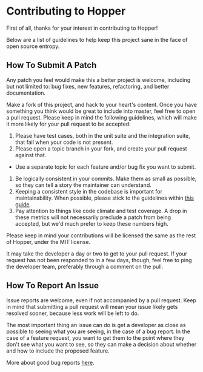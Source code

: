 Contributing to Hopper
======================

First of all, thanks for your interest in contributing to Hopper!

Below are a list of guidelines to help keep this project sane in the face of open source entropy.

How To Submit A Patch
---------------------

Any patch you feel would make this a better project is welcome, including but not limited to: bug fixes, new features, refactoring, and better documentation.

Make a fork of this project, and hack to your heart's content. Once you have something you think would be great to include into master, feel free to open a pull request. Please keep in mind the following guidelines, which will make it more likely for your pull request to be accepted:

1. Please have test cases, both in the unit suite and the integration suite, that fail when your code is not present.
1. Please open a topic branch in your fork, and create your pull request against that.
 * Use a separate topic for each feature and/or bug fix you want to submit.
1. Be logically consistent in your commits. Make them as small as possible, so they can tell a story the maintainer can understand.
1. Keeping a consistent style in the codebase is important for maintainability. When possible, please stick to the guidelines within [this guide](https://github.com/bbatsov/ruby-style-guide).
1. Pay attention to things like code climate and test coverage. A drop in these metrics will not necessarily preclude a patch from being accepted, but we'd much prefer to keep these numbers high.

Please keep in mind your contributions will be licensed the same as the rest of Hopper, under the MIT license.

It may take the developer a day or two to get to your pull request. If your request has not been responded to in a few days, though, feel free to ping the developer team, preferably through a comment on the pull.

How To Report An Issue
----------------------

Issue reports are welcome, even if not accompanied by a pull request. Keep in mind that submitting a pull request will mean your issue likely gets resolved sooner, because less work will be left to do.

The most important thing an issue can do is get a developer as close as possible to seeing what you are seeing, in the case of a bug report. In the case of a feature request, you want to get them to the point where they don't see what you want to see, so they can make a decision about whether and how to include the proposed feature. 

More about good bug reports [here](http://www.chiark.greenend.org.uk/~sgtatham/bugs.html).
